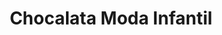 ---
title: "Chocalata Moda Infantil"
url: /sonsonate/chocalata-moda-infantil/
shop: artículos para bebés
---
